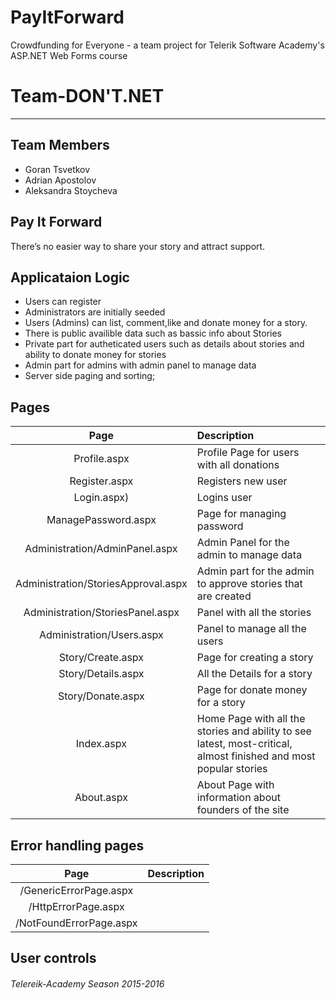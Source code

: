 # PayItForward
Crowdfunding for Everyone - a team project for Telerik Software Academy's ASP.NET Web Forms course
# Team-DON'T.NET
---

## Team Members
* Goran Tsvetkov
* Adrian Apostolov
* Aleksandra Stoycheva

## Pay It Forward

There’s no easier way to share your story and attract support.

## Applicataion Logic 

 -	Users can register
 - 	Administrators are initially seeded
 -	Users (Admins) can list, comment,like and donate money for a story.
 -	There is public availible data such as bassic info about Stories
 -  Private part for autheticated users such as details about stories and ability to donate money for stories
 -  Admin part for admins with admin panel to manage data
 -  Server side paging and sorting;

 ## Pages
| Page | Description |
|:----------:|:-------------|
|Profile.aspx | Profile Page for users with all donations  |
|Register.aspx | Registers new user |
|Login.aspx) | Logins user |
|ManagePassword.aspx | Page for managing password |
|Administration/AdminPanel.aspx | Admin Panel for the admin to manage data |
|Administration/StoriesApproval.aspx | Admin part for the admin to approve stories that are created |
|Administration/StoriesPanel.aspx | Panel with all the stories |
|Administration/Users.aspx |Panel to manage all the users |
|Story/Create.aspx | Page for creating a story |
|Story/Details.aspx | All the Details for a story |
|Story/Donate.aspx | Page for donate money for a story |
|Index.aspx | Home Page with all the stories and ability to see latest, most-critical, almost finished and most popular stories |
|About.aspx | About Page with information about founders of the site |

 ## Error handling pages
| Page | Description |
|:----------:|:-------------|
|/GenericErrorPage.aspx |  |
|/HttpErrorPage.aspx |  |
|/NotFoundErrorPage.aspx | |

 ## User controls


###### Telereik-Academy Season 2015-2016 
